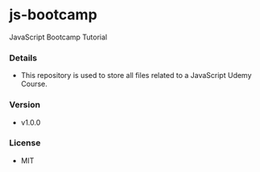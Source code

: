 # js-bootcamp
JavaScript Bootcamp Tutorial

### Details
* This repository is used to store all files related to a JavaScript Udemy Course.

### Version
* v1.0.0

### License
* MIT
